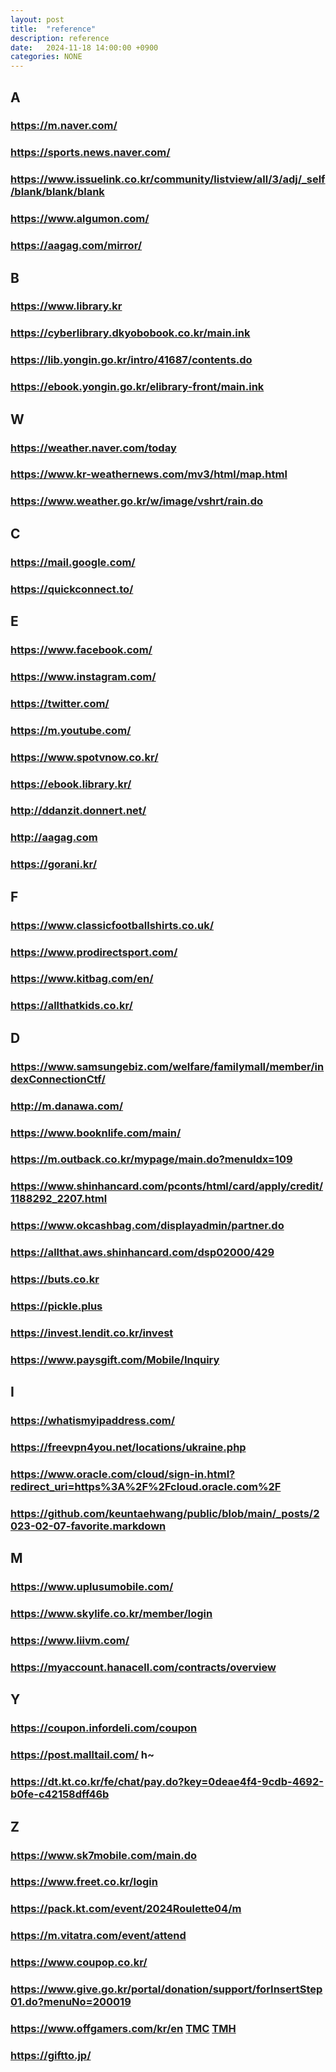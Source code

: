 ```yaml
---
layout: post
title:  "reference"
description: reference
date:   2024-11-18 14:00:00 +0900
categories: NONE
---
```

## A
### <https://m.naver.com/>
### <https://sports.news.naver.com/>
### <https://www.issuelink.co.kr/community/listview/all/3/adj/_self/blank/blank/blank>
### <https://www.algumon.com/>
### <https://aagag.com/mirror/>

## B
### <https://www.library.kr>
### <https://cyberlibrary.dkyobobook.co.kr/main.ink>
### <https://lib.yongin.go.kr/intro/41687/contents.do>
### <https://ebook.yongin.go.kr/elibrary-front/main.ink>

## W
### <https://weather.naver.com/today>
### <https://www.kr-weathernews.com/mv3/html/map.html>
### <https://www.weather.go.kr/w/image/vshrt/rain.do>

## C
### <https://mail.google.com/>
### <https://quickconnect.to/>

## E
### <https://www.facebook.com/>
### <https://www.instagram.com/>
### <https://twitter.com/>
### <https://m.youtube.com/>
### <https://www.spotvnow.co.kr/>
### <https://ebook.library.kr/>
### <http://ddanzit.donnert.net/>
### <http://aagag.com>
### <https://gorani.kr/>

## F
### <https://www.classicfootballshirts.co.uk/>
### <https://www.prodirectsport.com/>
### <https://www.kitbag.com/en/>
### <https://allthatkids.co.kr/>

## D
### <https://www.samsungebiz.com/welfare/familymall/member/indexConnectionCtf/>
### <http://m.danawa.com/>
### <https://www.booknlife.com/main/>
### <https://m.outback.co.kr/mypage/main.do?menuIdx=109>
### <https://www.shinhancard.com/pconts/html/card/apply/credit/1188292_2207.html>
### <https://www.okcashbag.com/displayadmin/partner.do>
### <https://allthat.aws.shinhancard.com/dsp02000/429>
### <https://buts.co.kr>
### <https://pickle.plus>
### <https://invest.lendit.co.kr/invest>
### <https://www.paysgift.com/Mobile/Inquiry>

## I
### <https://whatismyipaddress.com/>
### <https://freevpn4you.net/locations/ukraine.php>
### <https://www.oracle.com/cloud/sign-in.html?redirect_uri=https%3A%2F%2Fcloud.oracle.com%2F>
### <https://github.com/keuntaehwang/public/blob/main/_posts/2023-02-07-favorite.markdown>

## M
### <https://www.uplusumobile.com/>
### <https://www.skylife.co.kr/member/login>
### <https://www.liivm.com/>
### <https://myaccount.hanacell.com/contracts/overview>

## Y
### <https://coupon.infordeli.com/coupon>
### <https://post.malltail.com/> h~
### <https://dt.kt.co.kr/fe/chat/pay.do?key=0deae4f4-9cdb-4692-b0fe-c42158dff46b>

## Z
### <https://www.sk7mobile.com/main.do>
### <https://www.freet.co.kr/login>
### <https://pack.kt.com/event/2024Roulette04/m>
### <https://m.vitatra.com/event/attend>
### <https://www.coupop.co.kr/>
### <https://www.give.go.kr/portal/donation/support/forInsertStep01.do?menuNo=200019>
### <https://www.offgamers.com/kr/en> [TMC](https://www.thecashback.kr/exchangerate.php) [TMH](https://www.themore.app/)
### <https://giftto.jp/>
